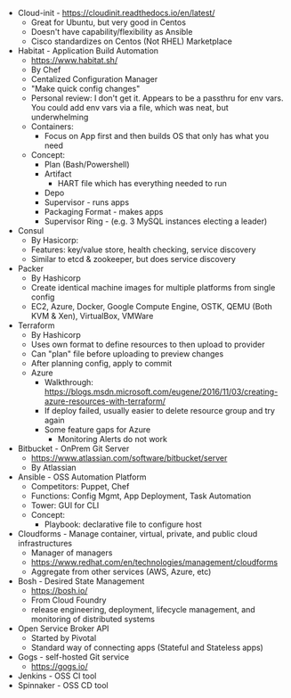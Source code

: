 * Cloud-init - https://cloudinit.readthedocs.io/en/latest/
    * Great for Ubuntu, but very good in Centos
    * Doesn't have capability/flexibility as Ansible
	* Cisco standardizes on Centos (Not RHEL) Marketplace
* Habitat - Application Build Automation
    * https://www.habitat.sh/
    * By Chef
    * Centalized Configuration Manager 
    * "Make quick config changes"
    * Personal review:  I don't get it.  Appears to be a passthru for env vars.  You could add env vars via a file, which was neat, but underwhelming
    * Containers:
        * Focus on App first and then builds OS that only has what you need
    * Concept:
        * Plan (Bash/Powershell)
        * Artifact
            * HART file which has everything needed to run
        * Depo
        * Supervisor - runs apps
        * Packaging Format - makes apps
        * Supervisor Ring - (e.g. 3 MySQL instances electing a leader)
* Consul 
    * By Hasicorp:
    * Features: key/value store, health checking, service discovery
    * Similar to etcd & zookeeper, but does service discovery
* Packer
    * By Hashicorp
    * Create identical machine images for multiple platforms from single config
    * EC2, Azure, Docker, Google Compute Engine, OSTK, QEMU (Both KVM & Xen), VirtualBox, VMWare
* Terraform
    * By Hashicorp
    * Uses own format to define resources to then upload to provider
    * Can "plan" file before uploading to preview changes
    * After planning config, apply to commit
    * Azure
        * Walkthrough: https://blogs.msdn.microsoft.com/eugene/2016/11/03/creating-azure-resources-with-terraform/
        * If deploy failed, usually easier to delete resource group and try again
        * Some feature gaps for Azure
            * Monitoring Alerts do not work
* Bitbucket - OnPrem Git Server
    * https://www.atlassian.com/software/bitbucket/server
    * By Atlassian
* Ansible - OSS Automation Platform
    * Competitors: Puppet, Chef
    * Functions: Config Mgmt, App Deployment, Task Automation
    * Tower: GUI for CLI
    * Concept:
        * Playbook: declarative file to configure host
* Cloudforms - Manage container, virtual, private, and public cloud infrastructures
    * Manager of managers
    * https://www.redhat.com/en/technologies/management/cloudforms
    * Aggregate from other services (AWS, Azure, etc)
* Bosh - Desired State Management
    * https://bosh.io/
    * From Cloud Foundry
    * release engineering, deployment, lifecycle management, and monitoring of distributed systems
* Open Service Broker API
    * Started by Pivotal
    * Standard way of connecting apps (Stateful and Stateless apps)
* Gogs - self-hosted Git service
    * https://gogs.io/
* Jenkins - OSS CI tool
* Spinnaker - OSS CD tool